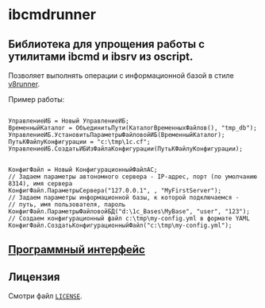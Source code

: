# ibcmdrunner

## Библиотека для упрощения работы с утилитами ibcmd и ibsrv из oscript.

Позволяет выполнять операции с информационной базой в стиле [v8runner](https://github.com/oscript-library/v8runner).

Пример работы:

```bsl

УправлениеИБ = Новый УправлениеИБ;
ВременныйКаталог = ОбъединитьПути(КаталогВременныхФайлов(), "tmp_db");
УправлениеИБ.УстановитьПараметрыФайловойИБ(ВременныйКаталог);
ПутьКФайлуКонфигурации = "c:\tmp\1c.cf";
УправлениеИБ.СоздатьИБИзФайлаКонфигурации(ПутьКФайлуКонфигурации);
```

```bsl

КонфигФайл = Новый КонфигурационныйФайлАС;
// Задаем параметры автономного сервера - IP-адрес, порт (по умолчанию 8314), имя сервера
КонфигФайл.ПараметрыСервера("127.0.0.1", , "MyFirstServer");
// Задаем параметры информационной базы, к которой подключаемся -
// путь, имя пользователя, пароль
КонфигФайл.ПараметрыФайловойБД("d:\1c_Bases\MyBase", "user", "123");
// Создаем конфигурационный файл c:\tmp\my-config.yml в формате YAML
КонфигФайл.СоздатьКонфигурационныйФайл("c:\tmp\my-config.yml");
```

## [Программный интерфейс](https://github.com/alex-bob-lip/ibcmdrunner/tree/main/doc/doc.md)

## Лицензия

Смотри файл [`LICENSE`](./LICENSE).
